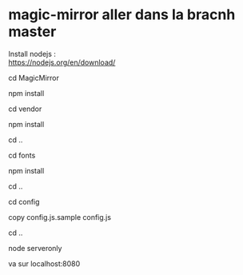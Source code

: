 # magic-mirror aller dans la bracnh master

Install nodejs :   
https://nodejs.org/en/download/
 
 
cd MagicMirror
 
npm install

cd vendor

npm install

cd ..

cd fonts

npm install

cd ..
 
cd config
 
copy config.js.sample config.js
 
cd ..
 
node serveronly
 
va sur localhost:8080
